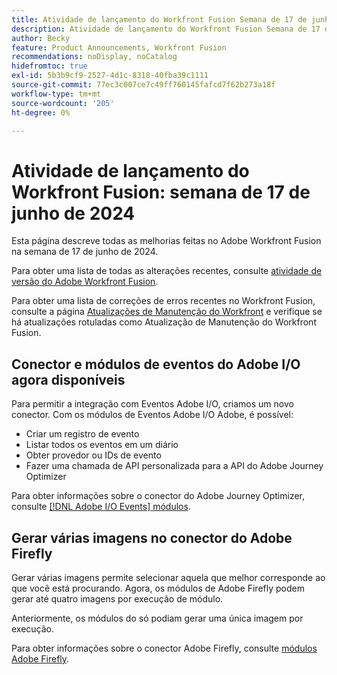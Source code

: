 ```yaml
---
title: Atividade de lançamento do Workfront Fusion Semana de 17 de junho de 2024
description: Atividade de lançamento do Workfront Fusion Semana de 17 de junho de 2024
author: Becky
feature: Product Announcements, Workfront Fusion
recommendations: noDisplay, noCatalog
hidefromtoc: true
exl-id: 5b3b9cf9-2527-4d1c-8318-40fba39c1111
source-git-commit: 77ec3c007ce7c49ff760145fafcd7f62b273a18f
workflow-type: tm+mt
source-wordcount: '205'
ht-degree: 0%

---
```


# Atividade de lançamento do Workfront Fusion: semana de 17 de junho de 2024

Esta página descreve todas as melhorias feitas no Adobe Workfront Fusion na semana de 17 de junho de 2024.

Para obter uma lista de todas as alterações recentes, consulte [atividade de versão do Adobe Workfront Fusion](/help/workfront-fusion/fusion-product-releases/fusion-release-activity.md).

Para obter uma lista de correções de erros recentes no Workfront Fusion, consulte a página [Atualizações de Manutenção do Workfront](https://experienceleague.adobe.com/docs/workfront-known-issues/releases/current-updates.html) e verifique se há atualizações rotuladas como Atualização de Manutenção do Workfront Fusion.

## Conector e módulos de eventos do Adobe I/O agora disponíveis

Para permitir a integração com Eventos Adobe I/O, criamos um novo conector. Com os módulos de Eventos Adobe I/O Adobe, é possível:

* Criar um registro de evento
* Listar todos os eventos em um diário
* Obter provedor ou IDs de evento
* Fazer uma chamada de API personalizada para a API do Adobe Journey Optimizer

Para obter informações sobre o conector do Adobe Journey Optimizer, consulte [[!DNL Adobe I/O Events] módulos](/help/workfront-fusion/references/apps-and-modules/adobe-connectors/adobe-io-events-modules.md).

## Gerar várias imagens no conector do Adobe Firefly

Gerar várias imagens permite selecionar aquela que melhor corresponde ao que você está procurando. Agora, os módulos de Adobe Firefly podem gerar até quatro imagens por execução de módulo.

Anteriormente, os módulos do só podiam gerar uma única imagem por execução.

Para obter informações sobre o conector Adobe Firefly, consulte [módulos Adobe Firefly](/help/workfront-fusion/references/apps-and-modules/adobe-connectors/adobe-firefly-modules.md).
